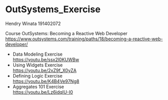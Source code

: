 # OutSystems_Exercise
Hendry Winata 191402072

Course OutSystems: Becoming a Reactive Web Developer\
https://www.outsystems.com/training/paths/18/becoming-a-reactive-web-developer/

- Data Modeling Exercise\
https://youtu.be/ssx2l0KUWBw
- Using Widgets Exercise\
https://youtu.be/2xZ9f_X0yZA
- Defining Logic Exercise\
https://youtu.be/K4B4Ve97Ng8
- Aggregates 101 Exercise\
https://youtu.be/Lz6idqIU-I0

